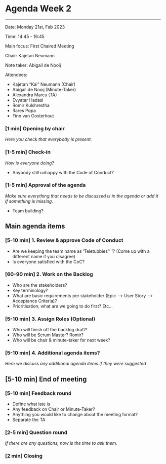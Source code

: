 # Agenda Week 2

---

Date:           Monday 21st, Feb 2023

Time:           14:45 - 16:45

Main focus:     First Chaired Meeting

Chair:          Kajetan Neumann

Note taker:     Abigail de Nooij

Attendees:
 * Kajetan “Kai” Neumann (Chair)
 * Abigail de Nooij (Minute-Taker)
 * Alexandra Marcu (TA)
 * Evyatar Hadasi
 * Romir Kulshrestha
 * Rares Popa
 * Finn van Oosterhout


### [1 min] Opening by chair
*Here you check that everybody is present.*

### [1-5 min] Check-in
*How is everyone doing?*
 * Anybody still unhappy with the Code of Conduct?

### [1-5 min] Approval of the agenda
*Make sure everything that needs to be discussed is in the agenda or add it if something is missing.*
 * Team building?

## Main agenda items

### [5-10 min] 1. Review & approve Code of Conduct
* Are we keeping the team name as ‘Teletubbies™ ’? (Come up with a different name if you disagree)
* Is everyone satisfied with the CoC?

### [60-90 min] 2. Work on the Backlog
- Who are the stakeholders? 
- Key terminology?
- What are basic requirements per stakeholder (Epic —> User Story —> Acceptance Criteria)?
- Prioritisation; what are we going to do first? Etc…


### [5-10 min] 3. Assign Roles (Optional)
- Who will finish off the backlog draft?
- Who will be Scrum Master? Romir?
- Who will be chair & minute-taker for next week?

### [5-10 min] 4. Additional agenda items?
*Here we discuss any additional agenda items if they were suggested*

## [5-10 min] End of meeting

### [5-10 min] Feedback round
* Define what late is
* Any feedback on Chair or Minute-Taker?
* Anything you would like to change about the meeting format?
* Separate the TA

### [2-5 min] Question round
*If there are any questions, now is the time to ask them.*

### [2 min] Closing
